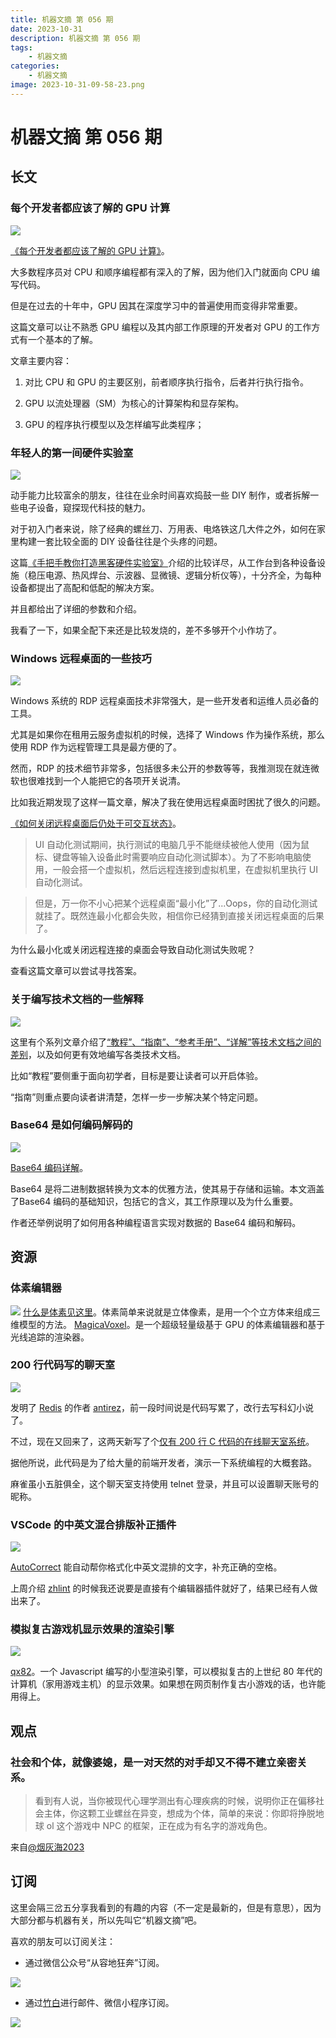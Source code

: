 ```yaml
---
title: 机器文摘 第 056 期
date: 2023-10-31
description: 机器文摘 第 056 期
tags: 
    - 机器文摘
categories:
    - 机器文摘
image: 2023-10-31-09-58-23.png
---
```

# 机器文摘 第 056 期

## 长文
### 每个开发者都应该了解的 GPU 计算
![](2023-10-31-09-56-48.png)

[《每个开发者都应该了解的 GPU 计算》](https://codeconfessions.substack.com/p/gpu-computing)。

大多数程序员对 CPU 和顺序编程都有深入的了解，因为他们入门就面向 CPU 编写代码。

但是在过去的十年中，GPU 因其在深度学习中的普遍使用而变得非常重要。

这篇文章可以让不熟悉 GPU 编程以及其内部工作原理的开发者对 GPU 的工作方式有一个基本的了解。

文章主要内容：
1. 对比 CPU 和 GPU 的主要区别，前者顺序执行指令，后者并行执行指令。

2. GPU 以流处理器（SM）为核心的计算架构和显存架构。

3. GPU 的程序执行模型以及怎样编写此类程序；


### 年轻人的第一间硬件实验室
![](2023-10-31-09-57-03.png)

动手能力比较富余的朋友，往往在业余时间喜欢捣鼓一些 DIY 制作，或者拆解一些电子设备，窥探现代科技的魅力。

对于初入门者来说，除了经典的螺丝刀、万用表、电烙铁这几大件之外，如何在家里构建一套比较全面的 DIY 设备往往是个头疼的问题。

这篇[《手把手教你打造黑客硬件实验室》](https://voidstarsec.com/hw-hacking-lab/vss-lab-guide)介绍的比较详尽，从工作台到各种设备设施（稳压电源、热风焊台、示波器、显微镜、逻辑分析仪等），十分齐全，为每种设备都提出了高配和低配的解决方案。

并且都给出了详细的参数和介绍。

我看了一下，如果全配下来还是比较发烧的，差不多够开个小作坊了。

### Windows 远程桌面的一些技巧
![](2023-10-31-09-57-21.png)

Windows 系统的 RDP 远程桌面技术非常强大，是一些开发者和运维人员必备的工具。

尤其是如果你在租用云服务虚拟机的时候，选择了 Windows 作为操作系统，那么使用 RDP 作为远程管理工具是最方便的了。

然而，RDP 的技术细节非常多，包括很多未公开的参数等等，我推测现在就连微软也很难找到一个人能把它的各项开关说清。

比如我近期发现了这样一篇文章，解决了我在使用远程桌面时困扰了很久的问题。

[《如何关闭远程桌面后仍处于可交互状态》](https://www.cnblogs.com/bangejingting/p/6846480.html)。

> UI 自动化测试期间，执行测试的电脑几乎不能继续被他人使用（因为鼠标、键盘等输入设备此时需要响应自动化测试脚本）。为了不影响电脑使用，一般会搭一个虚拟机，然后远程连接到虚拟机里，在虚拟机里执行 UI 自动化测试。

> 但是，万一你不小心把某个远程桌面“最小化”了...Oops，你的自动化测试就挂了。既然连最小化都会失败，相信你已经猜到直接关闭远程桌面的后果了。

为什么最小化或关闭远程连接的桌面会导致自动化测试失败呢？

查看这篇文章可以尝试寻找答案。

### 关于编写技术文档的一些解释
![](2023-10-31-09-57-53.png)

这里有个系列文章介绍了[“教程”、“指南”、“参考手册”、“详解”等技术文档之间的差别](https://documentation.divio.com/introduction.html)，以及如何更有效地编写各类技术文档。

比如“教程”要侧重于面向初学者，目标是要让读者可以开启体验。

“指南”则重点要向读者讲清楚，怎样一步一步解决某个特定问题。 ​​​

### Base64 是如何编码解码的
![](2023-10-31-09-58-08.png)

[Base64 编码详解](https://www.writesoftwarewell.com/base64-encoding-explained/)。

Base64 是将二进制数据转换为文本的优雅方法，使其易于存储和运输。本文涵盖了Base64 编码的基础知识，包括它的含义，其工作原理以及为什么重要。

作者还举例说明了如何用各种编程语言实现对数据的 Base64 编码和解码。 ​​​

## 资源
### 体素编辑器
![](2023-10-31-09-58-23.png)
[什么是体素见这里](https://zhuanlan.zhihu.com/p/348563616)。体素简单来说就是立体像素，是用一个个立方体来组成三维模型的方法。
[MagicaVoxel](https://ephtracy.github.io/index.html?page=mv_main)。是一个超级轻量级基于 GPU 的体素编辑器和基于光线追踪的渲染器。

### 200 行代码写的聊天室
![](2023-10-31-09-58-43.png)

发明了 [Redis](https://redis.io) 的作者 [antirez](http://antirez.com/)，前一段时间说是代码写累了，改行去写科幻小说了。

不过，现在又回来了，这两天新写了个[仅有 200 行 C 代码的在线聊天室系统](https://github.com/antirez/smallchat)。

据他所说，此代码是为了给大量的前端开发者，演示一下系统编程的大概套路。

麻雀虽小五脏俱全，这个聊天室支持使用 telnet 登录，并且可以设置聊天账号的昵称。

### VSCode 的中英文混合排版补正插件
![](2023-10-31-09-59-11.png)

[AutoCorrect](https://marketplace.visualstudio.com/items?itemName=huacnlee.autocorrect) 能自动帮你格式化中英文混排的文字，补充正确的空格。

上周介绍 [zhlint](https://github.com/Jinjiang/zhlint) 的时候我还说要是直接有个编辑器插件就好了，结果已经有人做出来了。

### 模拟复古游戏机显示效果的渲染引擎
![](2023-10-31-09-59-35.png)

[qx82](https://btco.github.io/qx82/)。一个 Javascript 编写的小型渲染引擎，可以模拟复古的上世纪 80 年代的计算机（家用游戏主机）的显示效果。如果想在网页制作复古小游戏的话，也许能用得上。 ​​​

## 观点
### 社会和个体，就像婆媳，是一对天然的对手却又不得不建立亲密关系。
> 看到有人说，当你被现代心理学测出有心理疾病的时候，说明你正在偏移社会主体，你这颗工业螺丝在异变，想成为个体，简单的来说：你即将挣脱地球 ol 这个游戏中 NPC 的框架，正在成为有名字的游戏角色。

来自[@烟灰海2023](https://weibo.com/7743682633/Np9LRgKkV)

## 订阅
这里会隔三岔五分享我看到的有趣的内容（不一定是最新的，但是有意思），因为大部分都与机器有关，所以先叫它“机器文摘”吧。

喜欢的朋友可以订阅关注：

- 通过微信公众号“从容地狂奔”订阅。

![](../weixin.jpg)

- 通过[竹白](https://zhubai.love/)进行邮件、微信小程序订阅。

![](../zhubai.jpg)
